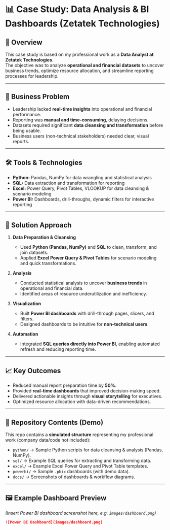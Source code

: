# 📊 Case Study: Data Analysis & BI Dashboards (Zetatek Technologies)  

## 📌 Overview  
This case study is based on my professional work as a **Data Analyst at Zetatek Technologies**.  
The objective was to analyze **operational and financial datasets** to uncover business trends, optimize resource allocation, and streamline reporting processes for leadership.  

---

## 🎯 Business Problem  
- Leadership lacked **real-time insights** into operational and financial performance.  
- Reporting was **manual and time-consuming**, delaying decisions.  
- Datasets required significant **data cleansing and transformation** before being usable.  
- Business users (non-technical stakeholders) needed clear, visual reports.  

---

## 🛠️ Tools & Technologies  
- **Python:** Pandas, NumPy for data wrangling and statistical analysis  
- **SQL:** Data extraction and transformation for reporting  
- **Excel:** Power Query, Pivot Tables, VLOOKUP for data cleansing & scenario modeling  
- **Power BI:** Dashboards, drill-throughs, dynamic filters for interactive reporting  

---

## 🔄 Solution Approach  
1. **Data Preparation & Cleansing**  
   - Used **Python (Pandas, NumPy)** and **SQL** to clean, transform, and join datasets.  
   - Applied **Excel Power Query & Pivot Tables** for scenario modeling and quick transformations.  

2. **Analysis**  
   - Conducted statistical analysis to uncover **business trends** in operational and financial data.  
   - Identified areas of resource underutilization and inefficiency.  

3. **Visualization**  
   - Built **Power BI dashboards** with drill-through pages, slicers, and filters.  
   - Designed dashboards to be intuitive for **non-technical users**.  

4. **Automation**  
   - Integrated **SQL queries directly into Power BI**, enabling automated refresh and reducing reporting time.  

---

## 📈 Key Outcomes  
- Reduced manual report preparation time by **50%**.  
- Provided **real-time dashboards** that improved decision-making speed.  
- Delivered actionable insights through **visual storytelling** for executives.  
- Optimized resource allocation with data-driven recommendations.  

---

## 📂 Repository Contents (Demo)  
This repo contains a **simulated structure** representing my professional work (company data/code not included):  
- `python/` → Sample Python scripts for data cleansing & analysis (Pandas, NumPy).  
- `sql/` → Example SQL queries for extracting and transforming data.  
- `excel/` → Example Excel Power Query and Pivot Table templates.  
- `powerbi/` → Sample `.pbix` dashboards (with demo data).  
- `docs/` → Screenshots of dashboards & workflow diagrams.  

---

## 🖼️ Example Dashboard Preview  
*(Insert Power BI dashboard screenshot here, e.g. `images/dashboard.png`)*  

```markdown
![Power BI Dashboard](images/dashboard.png)
